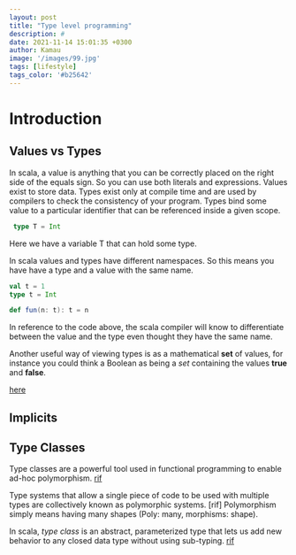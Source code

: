 ```yaml
---
layout: post
title: "Type level programming"
description: #
date: 2021-11-14 15:01:35 +0300
author: Kamau
image: '/images/99.jpg'
tags: [lifestyle]
tags_color: '#b25642'
---
```

# Introduction

## Values vs Types

In scala, a value is anything that you can be correctly placed on the right side of the equals sign. 
So you can use both literals and expressions.
Values exist to store data.
Types exist only at compile time and are used by compilers to check the consistency of your program.
Types bind some value to a particular identifier that can be referenced inside a given scope. 

```scala
 type T = Int
```

Here we have a variable T that can hold some type. 

In scala values and types have different namespaces. So this means you have have a type and a value with the same name.

```scala
val t = 1
type t = Int

def fun(n: t): t = n
```

In reference to the code above, the scala compiler will know to differentiate between the value and the type even thought they have the same name.

Another useful way of viewing types is as a mathematical **set** of values, for instance you could think a Boolean as being a _set_ containing the values **true** and **false**.

[here](https://www.hackerrank.com/challenges/breaking-best-and-worst-records/problem)

## Implicits

## Type Classes
Type classes are a powerful tool used in functional programming to enable ad-hoc polymorphism. [rif](https://typelevel.org/cats/typeclasses.html)

Type systems that allow a single piece of code to be used with multiple types
are collectively known as polymorphic systems. [rif]
Polymorphism simply means having many shapes (Poly: many, morphisms: shape).

In scala, _type class_ is an abstract, parameterized type that lets us add new behavior to any closed data type without using sub-typing. [rif](https://docs.scala-lang.org/scala3/book/ca-type-classes.html#inner-main) 
